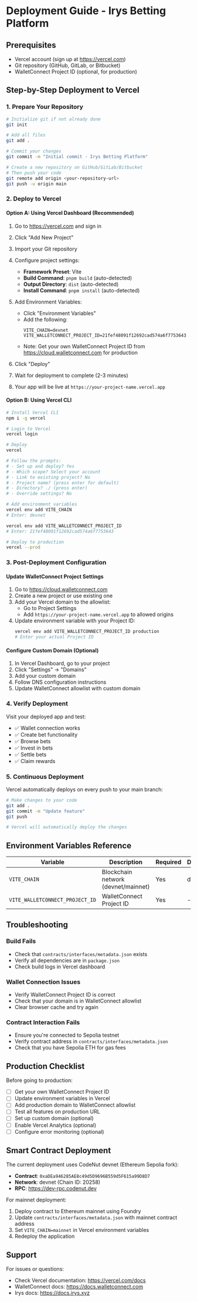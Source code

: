 # Deployment Guide - Irys Betting Platform

## Prerequisites
- Vercel account (sign up at https://vercel.com)
- Git repository (GitHub, GitLab, or Bitbucket)
- WalletConnect Project ID (optional, for production)

## Step-by-Step Deployment to Vercel

### 1. Prepare Your Repository
```bash
# Initialize git if not already done
git init

# Add all files
git add .

# Commit your changes
git commit -m "Initial commit - Irys Betting Platform"

# Create a new repository on GitHub/GitLab/Bitbucket
# Then push your code
git remote add origin <your-repository-url>
git push -u origin main
```

### 2. Deploy to Vercel

#### Option A: Using Vercel Dashboard (Recommended)
1. Go to https://vercel.com and sign in
2. Click "Add New Project"
3. Import your Git repository
4. Configure project settings:
   - **Framework Preset**: Vite
   - **Build Command**: `pnpm build` (auto-detected)
   - **Output Directory**: `dist` (auto-detected)
   - **Install Command**: `pnpm install` (auto-detected)

5. Add Environment Variables:
   - Click "Environment Variables"
   - Add the following:
     ```
     VITE_CHAIN=devnet
     VITE_WALLETCONNECT_PROJECT_ID=21fef48091f12692cad574a6f7753643
     ```
   - Note: Get your own WalletConnect Project ID from https://cloud.walletconnect.com for production

6. Click "Deploy"
7. Wait for deployment to complete (2-3 minutes)
8. Your app will be live at `https://your-project-name.vercel.app`

#### Option B: Using Vercel CLI
```bash
# Install Vercel CLI
npm i -g vercel

# Login to Vercel
vercel login

# Deploy
vercel

# Follow the prompts:
# - Set up and deploy? Yes
# - Which scope? Select your account
# - Link to existing project? No
# - Project name? (press enter for default)
# - Directory? ./ (press enter)
# - Override settings? No

# Add environment variables
vercel env add VITE_CHAIN
# Enter: devnet

vercel env add VITE_WALLETCONNECT_PROJECT_ID
# Enter: 21fef48091f12692cad574a6f7753643

# Deploy to production
vercel --prod
```

### 3. Post-Deployment Configuration

#### Update WalletConnect Project Settings
1. Go to https://cloud.walletconnect.com
2. Create a new project or use existing one
3. Add your Vercel domain to the allowlist:
   - Go to Project Settings
   - Add `https://your-project-name.vercel.app` to allowed origins
4. Update environment variable with your Project ID:
   ```bash
   vercel env add VITE_WALLETCONNECT_PROJECT_ID production
   # Enter your actual Project ID
   ```

#### Configure Custom Domain (Optional)
1. In Vercel Dashboard, go to your project
2. Click "Settings" → "Domains"
3. Add your custom domain
4. Follow DNS configuration instructions
5. Update WalletConnect allowlist with custom domain

### 4. Verify Deployment

Visit your deployed app and test:
- ✅ Wallet connection works
- ✅ Create bet functionality
- ✅ Browse bets
- ✅ Invest in bets
- ✅ Settle bets
- ✅ Claim rewards

### 5. Continuous Deployment

Vercel automatically deploys on every push to your main branch:
```bash
# Make changes to your code
git add .
git commit -m "Update feature"
git push

# Vercel will automatically deploy the changes
```

## Environment Variables Reference

| Variable | Description | Required | Default |
|----------|-------------|----------|---------|
| `VITE_CHAIN` | Blockchain network (devnet/mainnet) | Yes | devnet |
| `VITE_WALLETCONNECT_PROJECT_ID` | WalletConnect Project ID | Yes | - |

## Troubleshooting

### Build Fails
- Check that `contracts/interfaces/metadata.json` exists
- Verify all dependencies are in `package.json`
- Check build logs in Vercel dashboard

### Wallet Connection Issues
- Verify WalletConnect Project ID is correct
- Check that your domain is in WalletConnect allowlist
- Clear browser cache and try again

### Contract Interaction Fails
- Ensure you're connected to Sepolia testnet
- Verify contract address in `contracts/interfaces/metadata.json`
- Check that you have Sepolia ETH for gas fees

## Production Checklist

Before going to production:
- [ ] Get your own WalletConnect Project ID
- [ ] Update environment variables in Vercel
- [ ] Add production domain to WalletConnect allowlist
- [ ] Test all features on production URL
- [ ] Set up custom domain (optional)
- [ ] Enable Vercel Analytics (optional)
- [ ] Configure error monitoring (optional)

## Smart Contract Deployment

The current deployment uses CodeNut devnet (Ethereum Sepolia fork):
- **Contract**: `0xaDEa946285AE8c49d5D9696B559d5F615a99D8D7`
- **Network**: devnet (Chain ID: 20258)
- **RPC**: https://dev-rpc.codenut.dev

For mainnet deployment:
1. Deploy contract to Ethereum mainnet using Foundry
2. Update `contracts/interfaces/metadata.json` with mainnet contract address
3. Set `VITE_CHAIN=mainnet` in Vercel environment variables
4. Redeploy the application

## Support

For issues or questions:
- Check Vercel documentation: https://vercel.com/docs
- WalletConnect docs: https://docs.walletconnect.com
- Irys docs: https://docs.irys.xyz
